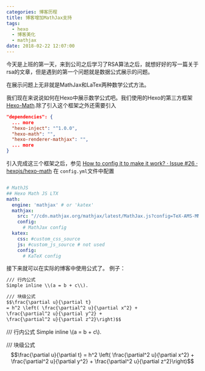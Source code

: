 ```yaml
---
categories: 博客历程
title: 博客增加MathJax支持
tags:
  - hexo
  - 博客美化
  - mathjax
date: 2018-02-22 12:07:00
---
```


今天是上班的第一天，来到公司之后学习了RSA算法之后，就想好好的写一篇关于rsa的文章，但是遇到的第一个问题就是数据公式展示的问题。

在展示问题上无非就是MathJax和LaTex两种数学公式方法。

我们现在来说说如何在Hexo中展示数学公式吧。我们使用的Hexo的第三方框架 [Hexo-Math](https://github.com/akfish/hexo-math).除了引入这个框架之外还需要引入

<!-- more -->

````json
"dependencies": {
  ... more
  "hexo-inject": "^1.0.0",
  "hexo-math": "",
  "hexo-renderer-mathjax": "",
  ... more
}
````
引入完成这三个框架之后，参见 [How to config it to make it work? · Issue #26 · hexojs/hexo-math](https://github.com/hexojs/hexo-math/issues/26) 在 `config.yml`文件中配置
````yml

# MathJS
## Hexo Math JS LTX
math:
  engine: 'mathjax' # or 'katex'
  mathjax:
    src: "//cdn.mathjax.org/mathjax/latest/MathJax.js?config=TeX-AMS-MML_HTMLorMML"
    config:
      # MathJax config
  katex:
    css: #custom_css_source
    js: #custom_js_source # not used
    config:
      # KaTeX config
````

接下来就可以在实际的博客中使用公式了。
例子：

````html
/// 行内公式
Simple inline \\(a = b + c\\).

/// 块级公式
$$\frac{\partial u}{\partial t}
= h^2 \left( \frac{\partial^2 u}{\partial x^2} +
\frac{\partial^2 u}{\partial y^2} +
\frac{\partial^2 u}{\partial z^2}\right)$$
````

/// 行内公式
Simple inline \\(a = b + c\\).

/// 块级公式
$$\frac{\partial u}{\partial t}
= h^2 \left( \frac{\partial^2 u}{\partial x^2} +
\frac{\partial^2 u}{\partial y^2} +
\frac{\partial^2 u}{\partial z^2}\right)$$
